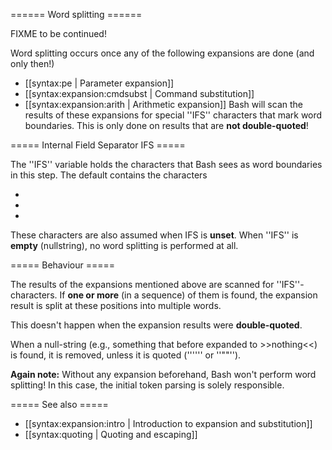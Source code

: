 ====== Word splitting ======

FIXME to be continued!

Word splitting occurs once any of the following expansions are done (and only then!)
  * [[syntax:pe | Parameter expansion]]
  * [[syntax:expansion:cmdsubst | Command substitution]]
  * [[syntax:expansion:arith | Arithmetic expansion]]
Bash will scan the results of these expansions for special ''IFS'' characters that mark word boundaries. This is only done on results that are **not double-quoted**!

===== Internal Field Separator IFS =====

The ''IFS'' variable holds the characters that Bash sees as word boundaries in this step. The default contains the characters
  * <space>
  * <tab>
  * <newline>
These characters are also assumed when IFS is **unset**. When ''IFS'' is **empty** (nullstring), no word splitting is performed at all.




===== Behaviour =====

The results of the expansions mentioned above are scanned for ''IFS''-characters. If **one or more** (in a sequence) of them is found, the expansion result is split at these positions into multiple words.

This doesn't happen when the expansion results were **double-quoted**.

When a null-string (e.g., something that before expanded to >>nothing<<) is found, it is removed, unless it is quoted (''<nowiki>''</nowiki>'' or ''&quot;&quot;'').

__**Again note:**__ Without any expansion beforehand, Bash won't perform word splitting! In this case, the initial token parsing is solely responsible.


===== See also =====
  * [[syntax:expansion:intro | Introduction to expansion and substitution]]
  * [[syntax:quoting | Quoting and escaping]]
